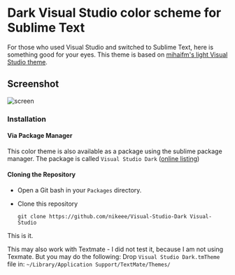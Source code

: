 Dark Visual Studio color scheme for Sublime Text
================================================

For those who used Visual Studio and switched to Sublime Text, here is something good for your eyes. This theme is based on [mihaifm's light Visual Studio theme](https://github.com/mihaifm/Visual-Studio.tmTheme).

## Screenshot
![screen](https://raw.github.com/nikeee/Visual-Studio-Dark.tmTheme/master/screenshot.png)


### Installation

#### Via Package Manager
This color theme is also available as a package using the sublime package manager. The package is called `Visual Studio Dark` ([online listing](https://sublime.wbond.net/packages/Visual%20Studio%20Dark))

#### Cloning the Repository
- Open a Git bash in your <code>Packages</code> directory.
- Clone this repository

  ```
  git clone https://github.com/nikeee/Visual-Studio-Dark Visual-Studio
  ```

This is it.


This may also work with Textmate - I did not test it, because I am not using Texmate. But you may do the following:
Drop `Visual Studio Dark.tmTheme` file in: `~/Library/Application Support/TextMate/Themes/`
